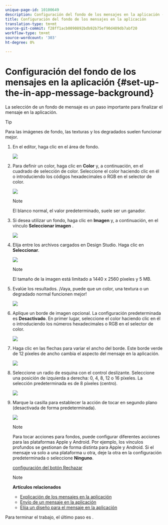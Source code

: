 ```yaml
---
unique-page-id: 10100649
description: Configuración del fondo de los mensajes en la aplicación - Documentos de marketing - Documentación del producto
title: Configuración del fondo de los mensajes en la aplicación
translation-type: tm+mt
source-git-commit: f28ff1acb0090892bdb92b75ef90d489db7abf20
workflow-type: tm+mt
source-wordcount: '303'
ht-degree: 0%

---
```



# Configuración del fondo de los mensajes en la aplicación {#set-up-the-in-app-message-background}

La selección de un fondo de mensaje es un paso importante para finalizar el mensaje en la aplicación.

>[!TIP]
>
>Para las imágenes de fondo, las texturas y los degradados suelen funcionar mejor.

1. En el editor, haga clic en el área de fondo.

   ![](assets/image2016-5-9-8-3a38-3a1.png)

1. Para definir un color, haga clic en **Color** y, a continuación, en el cuadrado de selección de color. Seleccione el color haciendo clic en él o introduciendo los códigos hexadecimales o RGB en el selector de color.

   ![](assets/image2016-5-9-8-3a46-3a59.png)

   >[!NOTE]
   >
   >El blanco normal, el valor predeterminado, suele ser un ganador.

1. Si desea utilizar un fondo, haga clic en **Imagen** y, a continuación, en el vínculo **Seleccionar imagen** .

   ![](assets/image2016-5-9-8-3a52-3a43.png)

1. Elija entre los archivos cargados en Design Studio. Haga clic en **Seleccionar**.

   ![](assets/image2016-5-9-9-3a0-3a2.png)

   >[!NOTE]
   >
   >El tamaño de la imagen está limitado a 1440 x 2560 píxeles y 5 MB.

1. Evalúe los resultados. ¡Vaya, puede que un color, una textura o un degradado normal funcionen mejor!

   ![](assets/image2016-5-9-9-3a2-3a33.png)

1. Aplique un borde de imagen opcional. La configuración predeterminada es **Desactivado**. En primer lugar, seleccione el color haciendo clic en él o introduciendo los números hexadecimales o RGB en el selector de color.

   ![](assets/image2016-5-9-9-3a54-3a8.png)

1. Haga clic en las flechas para variar el ancho del borde. Este borde verde de 12 píxeles de ancho cambia el aspecto del mensaje en la aplicación.

   ![](assets/image2016-5-9-9-3a58-3a38.png)

1. Seleccione un radio de esquina con el control deslizante. Seleccione una posición de izquierda a derecha: 0, 4, 8, 12 o 16 píxeles. La selección predeterminada es de 8 píxeles (centro).

   ![](assets/image2016-5-6-9-3a39-3a28.png)

1. Marque la casilla para establecer la acción de tocar en segundo plano (desactivada de forma predeterminada).

   ![](assets/image2016-5-9-10-3a6-3a10.png)

   >[!NOTE]
   >
   >Para tocar acciones para fondos, puede configurar diferentes acciones para las plataformas Apple y Android. Por ejemplo, los vínculos profundos se gestionan de forma distinta para Apple y Android. Si el mensaje va solo a una plataforma u otra, deje la otra en la configuración predeterminada o seleccione **Ninguno**.

   [configuración del botón Rechazar](set-up-the-dismiss-button-and-approve-the-message.md)

   >[!NOTE]
   >
   >**Artículos relacionados**
   >
   >    
   >    
   >    * [Explicación de los mensajes en la aplicación](../../../../product-docs/mobile-marketing/in-app-messages/understanding-in-app-messages.md)
   >    * [Envío de un mensaje en la aplicación](http://docs.marketo.com/pages/viewpage.action?pageid=10617378)
   >    * [Elija un diseño para el mensaje en la aplicación](choose-a-layout-for-your-in-app-message.md)


Para terminar el trabajo, el último paso es .